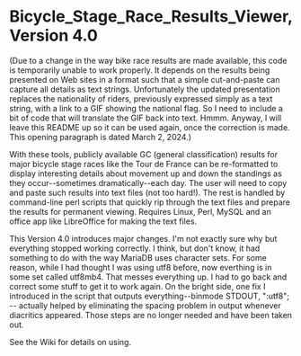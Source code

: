 # Bicycle_Stage_Race_Results_Viewer, Version 4.0
(Due to a change in the way bike race results are made available, this code is temporarily unable to work properly. It depends on the results being presented on Web sites in a format such that a simple cut-and-paste can capture all details as text strings. Unfortunately the updated presentation replaces the nationality of riders, previously expressed simply as a text string, with a link to a GIF showing the national flag. So I need to include a bit of code that will translate the GIF back into text. Hmmm. Anyway, I will leave this README up so it can be used again, once the correction is made. This opening paragraph is dated March 2, 2024.)

With these tools, publicly available GC (general classification) results for major bicycle stage races like the Tour de France can be re-formatted to display interesting details about movement up and down the standings as they occur--sometimes dramatically--each day. The user will need to copy and paste such results into text files (not too hard!). The rest is handled by command-line perl scripts that quickly rip through the text files and prepare the results for permanent viewing. Requires Linux, Perl, MySQL and an office app like LibreOffice for making the text files.

This Version 4.0 introduces major changes. I'm not exactly sure why but everything stopped working correctly. I think, but don't know, it had something to do with the way MariaDB uses character sets. For some reason, while I had thought I was using utf8 before, now everthing is in some set called utf8mb4. That messes everything up. I had to go back and correct some stuff to get it to work again. On the bright side, one fix I introduced in the script that outputs everything--binmode STDOUT, ":utf8"; -- actually helped by eliminating the spacing problem in output whenever diacritics appeared. Those steps are no longer needed and have been taken out.

See the Wiki for details on using.
